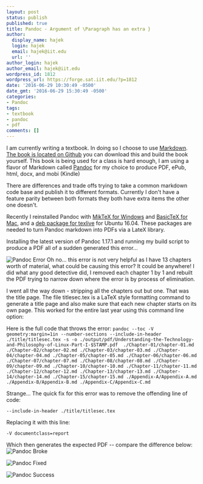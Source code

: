 ```yaml
---
layout: post
status: publish
published: true
title: Pandoc - Argument of \Paragraph has an extra }
author:
  display_name: hajek
  login: hajek
  email: hajek@iit.edu
  url: ''
author_login: hajek
author_email: hajek@iit.edu
wordpress_id: 1812
wordpress_url: https://forge.sat.iit.edu/?p=1812
date: '2016-06-29 10:30:49 -0500'
date_gmt: '2016-06-29 15:30:49 -0500'
categories:
- Pandoc
tags:
- textbook
- pandoc
- pdf
comments: []
---
```

I am currently writing a textbook.  In doing so I choose to use [Markdown](https://daringfireball.net/projects/markdown/ "Markdown history").  [The book is located on Github](https://github.com/jhajek/Linux-text-book-part-1 "Link to Github for textbook") you can download this and build the book yourself. This book is being used for a class is hard enough, I am using  a flavor of Markdown called [Pandoc](https://www.pandoc.org "pandoc") for my choice to produce PDF, ePub, html, docx, and mobi (Kindle)

There are differences and trade offs trying to take a common markdown code base and publish it to different formats.  Currently I don't have a feature parity between both formats they both have extra items the other one doesn't. 

Recently I reinstalled Pandoc with [MikTeX for Windows](http://miktex.org/ "Miktex") and [BasicTeX for Mac](https://www.tug.org/mactex/morepackages.html "BasicTeX"), and a [deb package for texlive](http://tex.stackexchange.com/questions/28528/best-way-to-install-packages-for-texlive-in-ubuntu "deb package for texlive") for Ubuntu 16.04.  These packages are needed to turn Pandoc markdown into PDFs via a LateX library.

Installing the latest version of Pandoc 1.17.1 and running my build script to produce a PDF all of a sudden generated this error... 

![*Pandoc Error*](/assets/2016/06/pandoc-error.png "pandoc-error")
Oh no... this error is not very helpful as I have 13 chapters worth of material, what could be causing this error?  It could be anywhere!   I did what any good detective did, I removed each chapter 1 by 1 and rebuilt the PDF trying to narrow down where the error is by process of elimination.

I went all the way down - stripping all the chapters out but one.  That was the title page.  The file titlesec.tex is a LaTeX style formatting command to generate a title page and also make sure that each new chapter starts on its own page.  This worked for the entire last year using this command line option:

Here is the full code that throws the error:
```pandoc --toc -V geometry:margin=1in --number-sections --include-in-header ./title/titlesec.tex -s -o ./output/pdf/Understanding-the-Technology-and-Philosophy-of-Linux-Part-I-$STAMP.pdf  ./Chapter-01/chapter-01.md ./Chapter-02/chapter-02.md ./Chapter-03/chapter-03.md ./Chapter-04/chapter-04.md ./Chapter-05/chapter-05.md ./Chapter-06/chapter-06.md ./Chapter-07/chapter-07.md ./Chapter-08/chapter-08.md ./Chapter-09/chapter-09.md ./Chapter-10/chapter-10.md ./Chapter-11/chapter-11.md ./Chapter-12/chapter-12.md ./Chapter-13/chapter-13.md ./Chapter-14/chapter-14.md ./Chapter-15/chapter-15.md ./Appendix-A/Appendix-A.md ./Appendix-B/Appendix-B.md ./Appendix-C/Appendix-C.md```

Strange...  The quick fix for this error was to remove the offending line of code:

```--include-in-header ./title/titlesec.tex```

Replacing it with this line:

```-V documentclass=report```

Which then generates the expected PDF -- compare the difference below:
![*Pandoc Broke*](/assets/2016/06/pandoc-broke.png "pandoc-broke")

![*Pandoc Fixed*](/assets/2016/06/pandoc-fix.png "pandoc-fix")

![*Pandoc Success*](/assets/2016/06/pandoc-success.png "pandoc-success")
